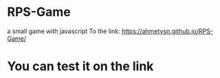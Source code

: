 # RPS-Game
a small game with javascript
To the link: https://ahmetysn.github.io/RPS-Game/
# You can test it on the link
